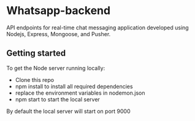 # Whatsapp-backend

API endpoints for real-time chat messaging application developed using Nodejs, Express, Mongoose, and Pusher.

## Getting started

To get the Node server running locally:

- Clone this repo
- npm install to install all required dependencies
- replace the environment variables in nodemon.json
- npm start to start the local server

By default the local server will start on port 9000
